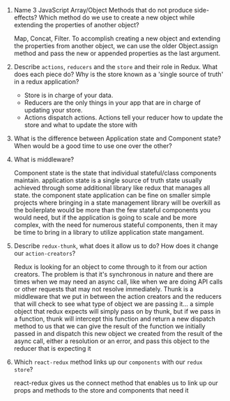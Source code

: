 1.  Name 3 JavaScript Array/Object Methods that do not produce side-effects? Which method do we use to create a new object while extending the properties of another object?

    Map, Concat, Filter. To accomplish creating a new object and extending the properties from another object, we can use the older Object.assign method and pass the new or appended properties as the last argument.

1.  Describe `actions`, `reducers` and the `store` and their role in Redux. What does each piece do? Why is the store known as a 'single source of truth' in a redux application?

    - Store is in charge of your data. 
    - Reducers are the only things in your app that are in charge of updating your store. 
    - Actions dispatch actions. Actions tell your reducer how to update the store and what to update the store with

1.  What is the difference between Application state and Component state? When would be a good time to use one over the other?
1.  What is middleware?

    Component state is the state that individual stateful/class components maintain. application state is a single source of truth state usually achieved through some additional library like redux that manages all state. the component state application can be fine on smaller simple projects where bringing in a state management library will be overkill as the boilerplate would be more than the few stateful components you would need, but if the application is going to scale and be more complex, with the need for numerous stateful components, then it may be time to bring in a library to utilize application state mangament.

1.  Describe `redux-thunk`, what does it allow us to do? How does it change our `action-creators`?

    Redux is looking for an object to come through to it from our action creators. The problem is that it's synchronous in nature and there are times when we may need an async call, like when we are doing API calls or other requests that may not resolve immediately. Thunk is a middleware that we put in between the action creators and the reducers that will check to see what type of object we are passing it... a simple object that redux expects will simply pass on by thunk, but if we pass in a function, thunk will intercept this function and return a new dispatch method to us that we can give the result of the function we initially passed in and dispatch this new object we created from the result of the async call, either a resolution or an error, and pass this object to the reducer that is expecting it

1.  Which `react-redux` method links up our `components` with our `redux store`?


    react-redux gives us the connect method that enables us to link up our props and methods to the store and components that need it